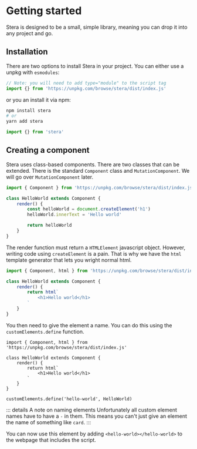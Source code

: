 # Getting started
Stera is designed to be a small, simple library, meaning you can drop it into any project and go.

## Installation
There are two options to install Stera in your project. You can either use a unpkg with `esmodules`:

```js
// Note: you will need to add type="module" to the script tag
import {} from 'https://unpkg.com/browse/stera/dist/index.js'
```

or you an install it via npm:

```sh
npm install stera
# or
yarn add stera
```

```js
import {} from 'stera'
```

## Creating a component
Stera uses class-based components. There are two classes that can be extended. There is the standard `Component` class and `MutationComponent`. We will go over `MutationComponent` later.

```js
import { Component } from 'https://unpkg.com/browse/stera/dist/index.js'

class HelloWorld extends Component {
	render() {
		const helloWorld = document.createElement('h1')
		helloWorld.innerText = 'Hello world'

		return helloWorld
	}
}
```

The render function must return a `HTMLElement` javascript object. However, writing code using `createElement` is a pain. That is why we have the `html` template generator that lets you wright normal html.

```js
import { Component, html } from 'https://unpkg.com/browse/stera/dist/index.js'

class HelloWorld extends Component {
	render() {
		return html`
			<h1>Hello world</h1>
		`
	}
}
```

You then need to give the element a name. You can do this using the `customElements.define` function.

```js{11}
import { Component, html } from 'https://unpkg.com/browse/stera/dist/index.js'

class HelloWorld extends Component {
	render() {
		return html`
			<h1>Hello world</h1>
		`
	}
}

customElements.define('hello-world', HelloWorld)
```

::: details A note on naming elements
Unfortunately all custom element names have to have a `-` in them. This means you can't just give an element the name of something like `card`.
:::

You can now use this element by adding `<hello-world></hello-world>` to the webpage that includes the script.
